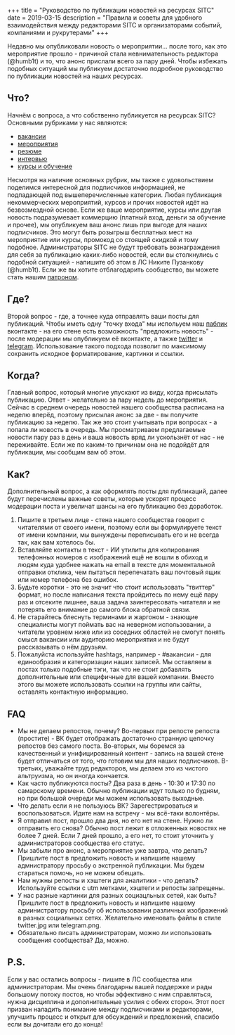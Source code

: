+++
title = "Руководство по публикации новостей на ресурсах SITC"
date = 2019-03-15
description = "Правила и советы для удобного взаимодействия между редакторами SITC и организаторами событий, компаниями и рукрутерами"
+++

Недавно мы опубликовали новость о мероприятии... после того, как это мероприятие прошло - причиной стала невнимательность редактора (@humb1t) и то, что анонс прислали всего за пару дней. Чтобы избежать подобных ситуаций мы публикуем достаточно подробное руководство по публикации новостей на наших ресурсах.

<!-- more -->

## Что?

Начнём с вопроса, а что собственно публикуется на ресурсах SITC?
Основными рубриками у нас являются:
- [вакансии](https://vk.com/wall-143954349?q=%23%D0%B2%D0%B0%D0%BA%D0%B0%D0%BD%D1%81%D0%B8%D0%B8) 
- [мероприятия](https://vk.com/wall-143954349?q=%23%D0%BC%D0%B5%D1%80%D0%BE%D0%BF%D1%80%D0%B8%D1%8F%D1%82%D0%B8%D1%8F)
- [резюме](https://vk.com/wall-143954349?q=%23%D1%80%D0%B5%D0%B7%D1%8E%D0%BC%D0%B5)
- [интервью](https://vk.com/wall-143954349?q=%23%D0%B8%D0%BD%D1%82%D0%B5%D1%80%D0%B2%D1%8C%D1%8E)
- [курсы и обучение](https://vk.com/wall-143954349?q=%23%D0%BE%D0%B1%D1%83%D1%87%D0%B5%D0%BD%D0%B8%D0%B5)

Несмотря на наличие основных рубрик, мы также с удовольствием поделимся интересной для подписчиков информацией, не подпадающей под вышеперечисленные категории.
Любая публикация некоммерческих мероприятий, курсов и прочих новостей идёт на безвозмездной основе. Если же ваше мероприятие, курсы или другая новость подразумевает коммерцию (платный вход, деньги за обучение и прочее), мы опубликуем ваш анонс лишь при выгоде для наших подписчиков. Это могут быть розыгрыш бесплатных мест на мероприятие или курсы, промокод со стоящей скидкой и тому подобное. Администраторы SITC не будут требовать вознаграждения для себя за публикацию каких-либо новостей, если вы столкнулись с подобной ситуацией - напишите об этом в ЛС Никите Пузанкову (@humb1t). Если же вы хотите отблагодарить сообщество, вы можете стать нашим [патроном](https://www.patreon.com/samara_it_community).

## Где?

Второй вопрос - где, а точнее куда отправлять ваши посты для публикаций. Чтобы иметь одну "точку входа" мы испольуем наш [паблик](https://vk.com/samara_it_community) вконтакте - на его стене есть возможность "предложить новость" - после модерации мы опубликуем её вконтакте, а также [twitter](https://twitter.com/samara_it_community) и [telegram](https://t.me/Samara_IT_Community). Использование такого подхода позволит по максимому сохранить исходное форматирование, картинки и ссылки.

## Когда?

Главный вопрос, который многие упускают из виду, когда присылать публикацию. Ответ - желательно за пару недель до мероприятия. Сейчас в среднем очередь новостей нашего сообщества расписана на неделю вперёд, поэтому присылая анонс за две - вы получите публикацию за неделю. Так же это стоит учитывать при вопросах - а попала ли новость в очередь. Мы просматриваем предлагаемые новости пару раз в день и ваша новость вряд ли ускользнёт от нас - не переживайте. Если же по каким-то причинам она не подойдёт для публикации, мы сообщим вам об этом.

## Как?

Дополнительный вопрос, а как оформлять посты для публикаций, далее будут перечислены важные советы, которые ускорят процесс модерации поста и увеличат шансы на его публикацию без доработок.

1. Пишите в третьем лице - стена нашего сообщества говорит с читателями от своего имени, поэтому если вы формулируете текст от имени компании, мы вынуждены переписывать его и не всегда так, как вам хотелось бы.
1. Вставляйте контакты в текст - ИИ утилиты для копирования телефонных номеров с изображений ещё не вошли в обиход и людям куда удобнее нажать на email в тексте для моментальной отправки отклика, чем пытаться перепечатать ваш почтовый ящик или номер телефона без ошибок.
1. Будьте коротки - это не значит что стоит использовать "твиттер" формат, но после написания текста пройдитесь по нему ещё пару раз и отсеките лишнее, ваша задача заинтересовать читателя и не потерять его внимание до самого блока обратной связи. 
1. Не старайтесь блеснуть терминами и жаргоном - знающие специалисты могут поймать вас на неверном использовании, a читатели уровнем ниже или из соседних областей не смогут понять смысл вакансии или аудиторию мероприятия и не будут рассказывать о нём друзьям.
1. Пожалуйста используйте hashtags, например - #вакансии - для единообразия и категоризации наших записей. Мы оставляем в постах только подобные тэги, так что не стоит добавлять дополнительные или специфичные для вашей компании. Вместо этого вы можете использовать ссылки на группы или сайты, оставлять контактную информацию.

## FAQ

- Мы не делаем репостов, почему? Во-первых при репосте репоста (простите) - ВК будет отображать достаточно странную цепочку репостов без самого поста. Во-вторых, мы боремся за качественный и унифицированный контент - запись на вашей стене будет отличаться от того, что готовим мы для наших подписчиков. В-третьих, уважайте труд редакторов, мы делаем это из чистого альтруизма, но он иногда кончается.
- Как часто публикуются посты? Два раза в день - 10:30 и 17:30 по самарскому времени. Обычно публикации идут только по будням, но при большой очереди мы можем использовать выходные.
- Что делать если я не пользуюсь ВК? Зарегестрироваться и воспользоваться. Идите нам на встречу - мы всё-таки волонтёры.
- Я отправил пост, прошло два дня, но его нет на стене. Нужно ли отправить его снова? Обычно пост лежит в отложенных новостях не более 7 дней. Если 7 дней прошло, а его нет, то стоит уточнить у администраторов сообщества его статус.
- Мы забыли про анонс, а мероприятие уже завтра, что делать? Пришлите пост в предложить новость и напишите нашему адмнистратору просьбу о экстренной публикации. Мы будем стараться помочь, но не можем обещать.
- Нам нужны репосты и хэштеги для аналитики - что делать? Используйте ссылки с utm метками, хэштеги и репосты запрещены.
- У нас разные картинки для разных социацльных сетей, как быть? Пришлите пост в предложить новость и напишите нашему администратору просьбу об использовании различных изображений в разных социальных сетях. Желательно именовать файлы в стиле twitter.jpg или telegram.png.
- Обязательно писать администраторам, можно ли использовать сообщения сообщества? Да, можно.

## P.S.

Если у вас остались вопросы - пишите в ЛС сообщества или администраторам.
Мы очень благодарны вашей поддержке и рады большому потоку постов, но чтобы эффективно с ним справляться, нужна дисциплина и дополнительные усилия с обеих сторон. Этот пост призван наладить понимание между подписчиками и редакторами, улучшить процесс и открыт для обсуждений и предложений, спасибо если вы дочитали его до конца!
